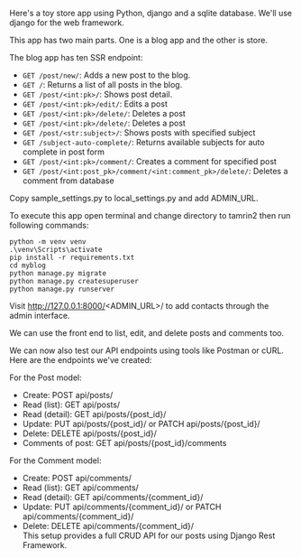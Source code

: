 Here's a toy store app using Python, django and a sqlite database. We'll use django for the web framework.

This app has two main parts. One is a blog app and the other is store.

The blog app has ten SSR endpoint:

- `GET /post/new/`: Adds a new post to the blog. 
- `GET /`: Returns a list of all posts in the blog.
- `GET /post/<int:pk>/`: Shows post detail.
- `GET /post/<int:pk>/edit/`: Edits a post
- `GET /post/<int:pk>/delete/`: Deletes a post
- `GET /post/<int:pk>/delete/`: Deletes a post
- `GET /post/<str:subject>/`: Shows posts with specified subject
- `GET /subject-auto-complete/`: Returns available subjects for auto complete in post form
- `GET /post/<int:pk>/comment/`: Creates a comment for specified post
- `GET /post/<int:post_pk>/comment/<int:comment_pk>/delete/`: Deletes a comment from database

Copy sample_settings.py to local_settings.py and add ADMIN_URL. 

To execute this app open terminal and change directory to tamrin2 then run following commands:

```shell
python -m venv venv
.\venv\Scripts\activate
pip install -r requirements.txt
cd myblog
python manage.py migrate
python manage.py createsuperuser
python manage.py runserver
```
Visit http://127.0.0.1:8000/<ADMIN_URL>/ to add contacts through the admin interface. 

We can use the front end to list, edit, and delete posts and comments too.

We can now also test our API endpoints using tools like Postman or cURL. Here are the endpoints we've created:

For the  Post  model: 
 
- Create:  POST api/posts/  
- Read (list):  GET api/posts/  
- Read (detail):  GET api/posts/{post_id}/  
- Update:  PUT api/posts/{post_id}/  or  PATCH api/posts/{post_id}/  
- Delete:  DELETE api/posts/{post_id}/  
- Comments of post:  GET api/posts/{post_id}/comments  
 
For the  Comment  model: 
 
- Create:  POST api/comments/  
- Read (list):  GET api/comments/  
- Read (detail):  GET api/comments/{comment_id}/  
- Update:  PUT api/comments/{comment_id}/  or  PATCH api/comments/{comment_id}/  
- Delete:  DELETE api/comments/{comment_id}/  
This setup provides a full CRUD API for our posts using Django Rest Framework.